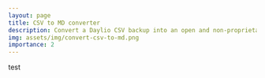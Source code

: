 ```yaml
---
layout: page
title: CSV to MD converter
description: Convert a Daylio CSV backup into an open and non-proprietary markdown format.
img: assets/img/convert-csv-to-md.png
importance: 2
---
```


test
